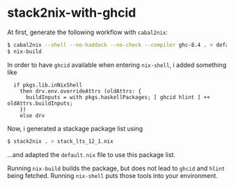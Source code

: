 # stack2nix-with-ghcid

At first, generate the following workflow with `cabal2nix`:

```bash
$ cabal2nix --shell --no-haddock --no-check --compiler ghc-8.4 . > default.nix
$ nix-build
```

In order to have `ghcid` available when entering `nix-shell`, i added something like

```
  if pkgs.lib.inNixShell
    then drv.env.overrideAttrs (oldAttrs: {
      buildInputs = with pkgs.haskellPackages; [ ghcid hlint ] ++ oldAttrs.buildInputs;
    })
    else drv
```

Now, i generated a stackage package list using

```bash
$ stack2nix . > stack_lts_12_1.nix
```

...and adapted the `default.nix` file to use this package list.

Running `nix-build` builds the package, but does not lead to `ghcid` and `hlint` being fetched.
Running `nix-shell` puts those tools into your environment.
